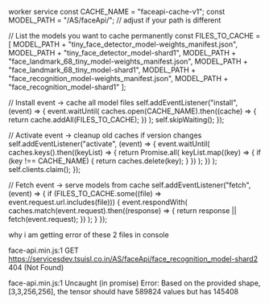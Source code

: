 <script>
    window.addEventListener("DOMContentLoaded", async () => {
        const video = document.getElementById("video");
        const canvas = document.getElementById("canvas");
        const capturedImage = document.getElementById("capturedImage");
        const EntryTypeInput = document.getElementById("EntryType");
        const statusText = document.getElementById("statusText");
        const videoContainer = document.getElementById("videoContainer");
        const punchInButton = document.getElementById("PunchIn");
        const punchOutButton = document.getElementById("PunchOut");
        const entryType = document.getElementById("Entry").value;

        if (punchInButton) punchInButton.style.display = "none";
        if (punchOutButton) punchOutButton.style.display = "none";

        Swal.fire({
            title: 'Please wait...',
            text: 'Preparing face recognition.',
            allowOutsideClick: false,
            didOpen: () => Swal.showLoading()
        });

        // ⚡ Start camera immediately
        startVideo();

        // ⚡ Load models in parallel
        Promise.all([
            faceapi.nets.tinyFaceDetector.loadFromUri('/AS/faceApi'),
            faceapi.nets.faceLandmark68TinyNet.loadFromUri('/AS/faceApi'),
            faceapi.nets.faceRecognitionNet.loadFromUri('/AS/faceApi')
        ]).then(async () => {
            // Warm-up once
            const dummy = document.createElement("canvas");
            dummy.width = 160; dummy.height = 160;
            await faceapi.detectSingleFace(dummy, new faceapi.TinyFaceDetectorOptions());

            Swal.close();
            initFaceRecognition();
        });

        // 🎥 Start camera with lower resolution (faster on Android)
        function startVideo() {
            navigator.mediaDevices.getUserMedia({
                video: {
                    facingMode: "user",
                    width: { ideal: 640 },
                    height: { ideal: 480 }
                }
            })
            .then(stream => {
                video.srcObject = stream;
            })
            .catch(console.error);
        }

        // 🛑 Stop camera before reload
        function stopVideo() {
            const stream = video.srcObject;
            if (stream) {
                stream.getTracks().forEach(track => track.stop());
            }
            video.srcObject = null;
        }

        // 👉 Recognition logic
        async function initFaceRecognition() {
            const safeUserName = userName.replace(/\s+/g, "%20");
            const timestamp = Date.now();

            const baseImageUrl = `/AS/Images/${userId}-${safeUserName}.jpg?t=${timestamp}`;
            const capturedImageUrl = `/AS/Images/${userId}-Captured.jpg?t=${timestamp}`;

            let baseDescriptor = null;
            let capturedDescriptor = null;

            try {
                baseDescriptor = await loadDescriptor(baseImageUrl);
                capturedDescriptor = await loadDescriptor(capturedImageUrl);
            } catch (err) {
                console.warn("Error loading descriptors:", err);
            }

            if (!baseDescriptor && !capturedDescriptor) {
                statusText.textContent = "❌ No reference image found. Please upload your image.";
                return;
            }

            let faceMatcher = null;
            let matchMode = "";

            if (baseDescriptor && capturedDescriptor) {
                faceMatcher = new faceapi.FaceMatcher(
                    [new faceapi.LabeledFaceDescriptors(userId, [baseDescriptor, capturedDescriptor])],
                    getThreshold()
                );
                matchMode = "both";
            } else if (baseDescriptor) {
                faceMatcher = new faceapi.FaceMatcher(
                    [new faceapi.LabeledFaceDescriptors(userId, [baseDescriptor])],
                    getThreshold()
                );
                matchMode = "baseOnly";
            } else {
                statusText.textContent = "⚠️ Only captured image found. Please upload your image.";
                return;
            }

            let lastFailureTime = 0;
            function logFailure() {
                const now = Date.now();
                if (now - lastFailureTime < 10000) return;
                lastFailureTime = now;

                fetch("/AS/Geo/LogFaceMatchFailure", {
                    method: "POST",
                    headers: { "Content-Type": "application/json" },
                    body: JSON.stringify({ Type: entryType })
                }).catch(err => console.error("Error logging failure:", err));
            }

            let matchFound = false;
            let detectionInterval = null;

            if (detectionInterval) clearInterval(detectionInterval);
            detectionInterval = setInterval(async () => {
                if (matchFound) return;

                const detections = await faceapi
                    .detectAllFaces(video, new faceapi.TinyFaceDetectorOptions({ inputSize: 160, scoreThreshold: 0.5 }))
                    .withFaceLandmarks(true)
                    .withFaceDescriptors();

                if (detections.length === 0) {
                    statusText.textContent = "No face detected";
                    videoContainer.style.borderColor = "gray";
                    return;
                }

                if (detections.length > 1) {
                    statusText.textContent = "❌ Multiple faces detected. Please ensure only one face is visible.";
                    videoContainer.style.borderColor = "red";
                    return;
                }

                const detection = detections[0];
                const match = faceMatcher.findBestMatch(detection.descriptor);

                if (match.label === userId && match.distance < getThreshold()) {
                    onMatchSuccess(detection.descriptor, baseDescriptor, capturedDescriptor, matchMode);
                } else {
                    statusText.textContent = "❌ Face does not match with reference images.";
                    videoContainer.style.borderColor = "red";
                    logFailure();
                }
            }, 300);

            function onMatchSuccess(descriptor, baseDescriptor, capturedDescriptor, matchMode) {
                statusText.textContent = `${userName}, Face matched ✅`;
                matchFound = true;
                window.lastVerifiedDescriptor = descriptor; // ✅ save for later verification
                videoContainer.style.borderColor = "green";
                setTimeout(() => showSuccessAndCapture(), 1000);
            }

            function showSuccessAndCapture() {
                const captureCanvas = document.createElement("canvas");
                captureCanvas.width = video.videoWidth;
                captureCanvas.height = video.videoHeight;

                const ctx = captureCanvas.getContext("2d");
                ctx.translate(captureCanvas.width, 0);
                ctx.scale(-1, 1);
                ctx.drawImage(video, 0, 0, captureCanvas.width, captureCanvas.height);

                const imageCaptured = captureCanvas.toDataURL("image/jpeg");
                capturedImage.src = imageCaptured;
                capturedImage.style.display = "block";
                video.style.display = "none";

                if (punchInButton) punchInButton.style.display = "inline-block";
                if (punchOutButton) punchOutButton.style.display = "inline-block";

                window.capturedDataURL = imageCaptured;
            }

            async function loadDescriptor(imageUrl) {
                try {
                    const img = await faceapi.fetchImage(imageUrl);
                    const detection = await faceapi
                        .detectSingleFace(img, new faceapi.TinyFaceDetectorOptions({ inputSize: 160 }))
                        .withFaceLandmarks(true)
                        .withFaceDescriptor();
                    return detection?.descriptor || null;
                } catch {
                    return null;
                }
            }

            function resetToRetry() {
                setTimeout(() => {
                    statusText.textContent = "Please align your face properly.";
                    if (punchInButton) punchInButton.style.display = "none";
                    if (punchOutButton) punchOutButton.style.display = "none";
                    capturedImage.style.display = "none";
                    video.style.display = "block";
                    matchFound = false;
                }, 2000);
            }

            // ✅ Capture and submit (reuse last verified descriptor)
            window.captureImageAndSubmit = async function (entryType) {
                if (!window.capturedDataURL || !window.lastVerifiedDescriptor) {
                    alert("❌ No verified face detected.");
                    statusText.textContent = "Please try again.";
                    return;
                }

                statusText.textContent = "✅ Verified! Submitting...";
                EntryTypeInput.value = entryType;

                Swal.fire({
                    title: "Please wait...",
                    allowOutsideClick: false,
                    showConfirmButton: false,
                    didOpen: () => Swal.showLoading()
                });

                fetch("/AS/Geo/AttendanceData", {
                    method: "POST",
                    headers: { "Content-Type": "application/json" },
                    body: JSON.stringify({ Type: entryType, ImageData: window.capturedDataURL })
                })
                    .then(res => res.json())
                    .then(data => {
                        const now = new Date().toLocaleString();
                        if (data.success) {
                            statusText.textContent = "";
                            Swal.fire("Thank you!", `Attendance Recorded.\nDate & Time: ${now}`, "success")
                                .then(() => {
                                    stopVideo();
                                    location.reload();
                                });
                        } else {
                            Swal.fire("Face Verified, But Error!", "Server rejected attendance.", "error")
                                .then(() => {
                                    stopVideo();
                                    location.reload();
                                });
                        }
                    })
                    .catch(() => {
                        Swal.fire("Error!", "Submission failed.", "error");
                    });
            };

            // ✅ Adaptive threshold
            function getThreshold() {
                const ua = navigator.userAgent.toLowerCase();
                return ua.includes("android") ? 0.42 : 0.35;
            }
        }
    });
</script>





<script>
    window.addEventListener("DOMContentLoaded", async () => {
        const video = document.getElementById("video");
        const canvas = document.getElementById("canvas");
        const capturedImage = document.getElementById("capturedImage");
        const EntryTypeInput = document.getElementById("EntryType");
        const statusText = document.getElementById("statusText");
        const videoContainer = document.getElementById("videoContainer");
        const punchInButton = document.getElementById("PunchIn");
        const punchOutButton = document.getElementById("PunchOut");
        const entryType = document.getElementById("Entry").value;

        if (punchInButton) punchInButton.style.display = "none";
        if (punchOutButton) punchOutButton.style.display = "none";

        Swal.fire({
            title: 'Please wait...',
            text: 'Preparing face recognition.',
            allowOutsideClick: false,
            didOpen: () => Swal.showLoading()
        });

        // ⚡ Load models asynchronously in background
        Promise.all([
            faceapi.nets.tinyFaceDetector.loadFromUri('/AS/faceApi'),
            faceapi.nets.faceLandmark68TinyNet.loadFromUri('/AS/faceApi'),
            faceapi.nets.faceRecognitionNet.loadFromUri('/AS/faceApi')
        ]).then(async () => {
            // Warm-up (run once so first detection is fast)
            const dummy = document.createElement("canvas");
            dummy.width = 160; dummy.height = 160;
            await faceapi.detectSingleFace(dummy, new faceapi.TinyFaceDetectorOptions());

            Swal.close();
            initFaceRecognition();
                startVideo();
        });

        // 👉 all your recognition logic moved here after models are loaded
        async function initFaceRecognition() {
            const safeUserName = userName.replace(/\s+/g, "%20");
            const timestamp = Date.now();

            const baseImageUrl = `/AS/Images/${userId}-${safeUserName}.jpg?t=${timestamp}`;
            const capturedImageUrl = `/AS/Images/${userId}-Captured.jpg?t=${timestamp}`;

            let baseDescriptor = null;
            let capturedDescriptor = null;

            try {
                baseDescriptor = await loadDescriptor(baseImageUrl);
                capturedDescriptor = await loadDescriptor(capturedImageUrl);
            } catch (err) {
                console.warn("Error loading descriptors:", err);
            }

            if (!baseDescriptor && !capturedDescriptor) {
                statusText.textContent = "❌ No reference image(s) found. Please upload your image.";
                return;
            }



            let faceMatcher = null;
            let matchMode = "";

            if (baseDescriptor && capturedDescriptor) {
                faceMatcher = new faceapi.FaceMatcher(
                    [new faceapi.LabeledFaceDescriptors(userId, [baseDescriptor, capturedDescriptor])],
                    0.35
                );
                matchMode = "both";
            } else if (baseDescriptor) {
                faceMatcher = new faceapi.FaceMatcher(
                    [new faceapi.LabeledFaceDescriptors(userId, [baseDescriptor])],
                    0.35
                );
                matchMode = "baseOnly";
            } else {
                statusText.textContent = "⚠️ Only captured image found. Please upload your image.";
                return;
            }

            

           
            let lastFailureTime = 0;
            function logFailure() {
                const now = Date.now();
                if (now - lastFailureTime < 10000) return; // cooldown
                lastFailureTime = now;

                fetch("/AS/Geo/LogFaceMatchFailure", {
                    method: "POST",
                    headers: { "Content-Type": "application/json" },
                    body: JSON.stringify({ Type: entryType })
                }).catch(err => console.error("Error logging failure:", err));
            }

            let matchFound = false;

            // ⚡ Optimized detection every 300ms
            setInterval(async () => {
                if (matchFound) return;

                const detections = await faceapi
                    .detectAllFaces(video, new faceapi.TinyFaceDetectorOptions({ inputSize: 160, scoreThreshold: 0.5 }))
                    .withFaceLandmarks(true)
                    .withFaceDescriptors();

                if (detections.length === 0) {
                    statusText.textContent = "No face detected";
                    videoContainer.style.borderColor = "gray";
                    return;
                }

                if (detections.length > 1) {
                    statusText.textContent = "❌ Multiple faces detected. Please ensure only one face is visible.";
                    videoContainer.style.borderColor = "red";
                    return;
                }

                const detection = detections[0];
                const match = faceMatcher.findBestMatch(detection.descriptor);

                if (match.label === userId && match.distance < 0.35) {
                    if (matchMode === "both") {
                        const distToBase = faceapi.euclideanDistance(detection.descriptor, baseDescriptor);
                        const distToCaptured = faceapi.euclideanDistance(detection.descriptor, capturedDescriptor);

                        if (distToBase < 0.35 && distToCaptured < 0.35) {
                            onMatchSuccess();
                        } else {
                            statusText.textContent = "❌ Face does not match with uploaded images.";
                            videoContainer.style.borderColor = "red";
                            logFailure();
                        }
                    } else {
                        onMatchSuccess();
                    }
                } else {
                    statusText.textContent = "❌ Face does not match with reference images.";
                    videoContainer.style.borderColor = "red";
                    logFailure();
                }
            }, 300);

            function onMatchSuccess() {
                statusText.textContent = `${userName}, Face matched ✅`;
                matchFound = true;
                videoContainer.style.borderColor = "green";
                setTimeout(() => {
                    showSuccessAndCapture();
                }, 1000);
            }

            function showSuccessAndCapture() {
                const captureCanvas = document.createElement("canvas");
                captureCanvas.width = video.videoWidth;
                captureCanvas.height = video.videoHeight;

                const ctx = captureCanvas.getContext("2d");
                ctx.translate(captureCanvas.width, 0);
                ctx.scale(-1, 1);
                ctx.drawImage(video, 0, 0, captureCanvas.width, captureCanvas.height);

                const imageCaptured = captureCanvas.toDataURL("image/jpeg");
                capturedImage.src = imageCaptured;
                capturedImage.style.display = "block";
                video.style.display = "none";

                if (punchInButton) punchInButton.style.display = "inline-block";
                if (punchOutButton) punchOutButton.style.display = "inline-block";

                window.capturedDataURL = imageCaptured;
            }

            async function loadDescriptor(imageUrl) {
                try {
                    const img = await faceapi.fetchImage(imageUrl);
                    const detection = await faceapi
                        .detectSingleFace(img, new faceapi.TinyFaceDetectorOptions({ inputSize: 160 }))
                        .withFaceLandmarks(true)
                        .withFaceDescriptor();
                    return detection?.descriptor || null;
                } catch (err) {
                    console.warn(`Error loading descriptor from ${imageUrl}:`, err);
                    return null;
                }
            }

            function resetToRetry() {
                setTimeout(() => {
                    statusText.textContent = "Please align your face properly.";
                    if (punchInButton) punchInButton.style.display = "none";
                    if (punchOutButton) punchOutButton.style.display = "none";
                    capturedImage.style.display = "none";
                    video.style.display = "block";
                    matchFound = false;
                }, 2000);
            }

            window.captureImageAndSubmit = async function (entryType) {
                if (!window.capturedDataURL) {
                    alert("❌ No image captured.");
                    statusText.textContent = "Please try again — no image captured.";
                    return;
                }

                statusText.textContent = "🔍 Verifying captured image before submission...";

                try {
                    const img = await faceapi.fetchImage(window.capturedDataURL);
                    const detections = await faceapi
                        .detectAllFaces(img, new faceapi.TinyFaceDetectorOptions({ inputSize: 160 }))
                        .withFaceLandmarks(true)
                        .withFaceDescriptors();

                    if (detections.length === 0) {
                        statusText.textContent = "❌ No face found in captured image.";
                        videoContainer.style.borderColor = "gray";
                        return resetToRetry();
                    }

                    if (detections.length > 1) {
                        statusText.textContent = "❌ Multiple faces detected in captured image.";
                        videoContainer.style.borderColor = "red";
                        return resetToRetry();
                    }

                    const detection = detections[0];
                    const match = faceMatcher.findBestMatch(detection.descriptor);

                    if (match.label === userId && match.distance < 0.35) {
                        if (matchMode === "both") {
                            const distToBase = faceapi.euclideanDistance(detection.descriptor, baseDescriptor);
                            const distToCaptured = faceapi.euclideanDistance(detection.descriptor, capturedDescriptor);

                            if (distToBase >= 0.35 && distToCaptured >= 0.35) {
                                statusText.textContent = "❌ Captured face does not match reference image.";
                                videoContainer.style.borderColor = "red";
                                return resetToRetry();
                            }
                        }

                        statusText.textContent = "✅ Verified! Submitting...";
                        EntryTypeInput.value = entryType;

                        Swal.fire({
                            title: "Please wait...",
                            allowOutsideClick: false,
                            showConfirmButton: false,
                            didOpen: () => Swal.showLoading()
                        });

                        fetch("/AS/Geo/AttendanceData", {
                            method: "POST",
                            headers: { "Content-Type": "application/json" },
                            body: JSON.stringify({ Type: entryType, ImageData: window.capturedDataURL })
                        })
                            .then(res => res.json())
                            .then(data => {
                                const now = new Date().toLocaleString();
                                if (data.success) {
                                    statusText.textContent = "";
                                    Swal.fire("Thank you!", `Attendance Recorded.\nDate & Time: ${now}`, "success")
                                        .then(() => location.reload());
                                } else {
                                    Swal.fire("Face Verified, But Error!", "Server rejected attendance.", "error")
                                        .then(() => location.reload());
                                }
                            })
                            .catch(() => {
                                Swal.fire("Error!", "Submission failed.", "error");
                            });

                    } else {
                        statusText.textContent = "❌ Final face check failed. Please try again.";
                        videoContainer.style.borderColor = "red";
                        return resetToRetry();
                    }

                } catch (err) {
                    console.error("Error during final verification:", err);
                    statusText.textContent = "❌ Error during final verification. Please try again.";
                }
            };
        }
    });
</script>

worker service 
const CACHE_NAME = "faceapi-cache-v1";
const MODEL_PATH = "/AS/faceApi/"; // adjust if your path is different

// List the models you want to cache permanently
const FILES_TO_CACHE = [
    MODEL_PATH + "tiny_face_detector_model-weights_manifest.json",
    MODEL_PATH + "tiny_face_detector_model-shard1",
    MODEL_PATH + "face_landmark_68_tiny_model-weights_manifest.json",
    MODEL_PATH + "face_landmark_68_tiny_model-shard1",
    MODEL_PATH + "face_recognition_model-weights_manifest.json",
    MODEL_PATH + "face_recognition_model-shard1"
];

// Install event → cache all model files
self.addEventListener("install", (event) => {
    event.waitUntil(
        caches.open(CACHE_NAME).then((cache) => {
            return cache.addAll(FILES_TO_CACHE);
        })
    );
    self.skipWaiting();
});

// Activate event → cleanup old caches if version changes
self.addEventListener("activate", (event) => {
    event.waitUntil(
        caches.keys().then((keyList) => {
            return Promise.all(
                keyList.map((key) => {
                    if (key !== CACHE_NAME) {
                        return caches.delete(key);
                    }
                })
            );
        })
    );
    self.clients.claim();
});

// Fetch event → serve models from cache
self.addEventListener("fetch", (event) => {
    if (FILES_TO_CACHE.some((file) => event.request.url.includes(file))) {
        event.respondWith(
            caches.match(event.request).then((response) => {
                return response || fetch(event.request);
            })
        );
    }
});

why i am getting error of these 2 files in console 

face-api.min.js:1  GET https://servicesdev.tsuisl.co.in/AS/faceApi/face_recognition_model-shard2 404 (Not Found)

face-api.min.js:1 Uncaught (in promise) Error: Based on the provided shape, [3,3,256,256], the tensor should have 589824 values but has 145408
